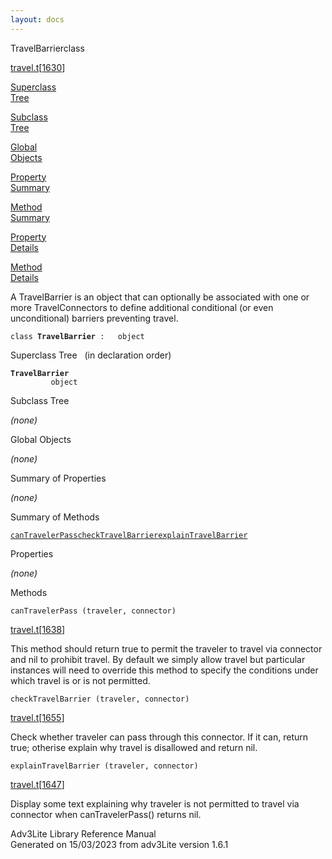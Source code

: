 ```yaml
---
layout: docs
---
```

<span class="title">TravelBarrier</span><span class="type">class</span>

[travel.t](../file/travel.t.html)\[[1630](../source/travel.t.html#1630)\]

[Superclass  
Tree](#_SuperClassTree_)

[Subclass  
Tree](#_SubClassTree_)

[Global  
Objects](#_ObjectSummary_)

[Property  
Summary](#_PropSummary_)

[Method  
Summary](#_MethodSummary_)

[Property  
Details](#_Properties_)

[Method  
Details](#_Methods_)

<div class="fdesc">

A TravelBarrier is an object that can optionally be associated with one
or more TravelConnectors to define additional conditional (or even
unconditional) barriers preventing travel.

`class `**`TravelBarrier`**` :   object`

</div>

<span id="_SuperClassTree_"></span>

<div class="mjhd">

<span class="hdln">Superclass Tree</span>   (in declaration order)

</div>

**`TravelBarrier`**  
`         object`  
<span id="_SubClassTree_"></span>

<div class="mjhd">

<span class="hdln">Subclass Tree</span>  

</div>

*(none)* <span id="_ObjectSummary_"></span>

<div class="mjhd">

<span class="hdln">Global Objects</span>  

</div>

*(none)* <span id="_PropSummary_"></span>

<div class="mjhd">

<span class="hdln">Summary of Properties</span>  

</div>



*(none)* <span id="_MethodSummary_"></span>

<div class="mjhd">

<span class="hdln">Summary of Methods</span>  

</div>

[`canTravelerPass`](#canTravelerPass)[`checkTravelBarrier`](#checkTravelBarrier)[`explainTravelBarrier`](#explainTravelBarrier)

<span id="_Properties_"></span>

<div class="mjhd">

<span class="hdln">Properties</span>  

</div>

*(none)* <span id="_Methods_"></span>

<div class="mjhd">

<span class="hdln">Methods</span>  

</div>

<span id="canTravelerPass"></span>

`canTravelerPass (traveler, connector)`

[travel.t](../file/travel.t.html)\[[1638](../source/travel.t.html#1638)\]

<div class="desc">

This method should return true to permit the traveler to travel via
connector and nil to prohibit travel. By default we simply allow travel
but particular instances will need to override this method to specify
the conditions under which travel is or is not permitted.

</div>

<span id="checkTravelBarrier"></span>

`checkTravelBarrier (traveler, connector)`

[travel.t](../file/travel.t.html)\[[1655](../source/travel.t.html#1655)\]

<div class="desc">

Check whether traveler can pass through this connector. If it can,
return true; otherise explain why travel is disallowed and return nil.

</div>

<span id="explainTravelBarrier"></span>

`explainTravelBarrier (traveler, connector)`

[travel.t](../file/travel.t.html)\[[1647](../source/travel.t.html#1647)\]

<div class="desc">

Display some text explaining why traveler is not permitted to travel via
connector when canTravelerPass() returns nil.

</div>

<div class="ftr">

Adv3Lite Library Reference Manual  
Generated on 15/03/2023 from adv3Lite version 1.6.1

</div>
